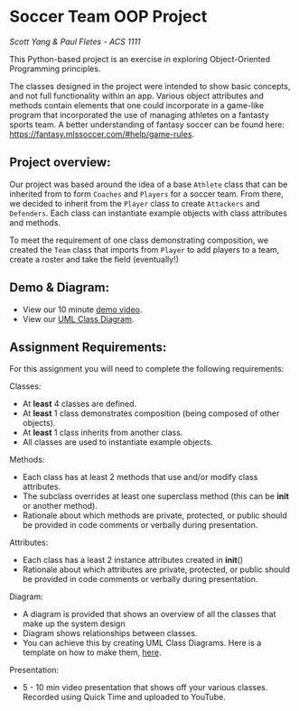 # Soccer Team OOP Project
<i>Scott Yang & Paul Fletes - ACS 1111</i>

This Python-based project is an exercise in exploring Object-Oriented Programming principles. 

The classes designed in the project were intended to show basic concepts, and not full functionality within an app. Various object attributes and methods contain
elements that one could incorporate in a game-like program that incorporated the use of managing athletes on a fantasty sports team. A better understanding of 
fantasy soccer can be found here: https://fantasy.mlssoccer.com/#help/game-rules.

## Project overview:

Our project was based around the idea of a base `Athlete` class that can be inherited from to form `Coaches` and `Players` for a soccer team. From there, we decided to inherit from 
the `Player` class to create `Attackers` and `Defenders`. Each class can instantiate example objects with class attributes and methods. 

To meet the requirement of one class demonstrating composition, we created the `Team` class that imports from `Player` to add players to a team, create a roster and take the field (eventually!)

## Demo & Diagram:
- View our 10 minute [demo video](https://youtu.be/E0Wr156g4MI).
- View our [UML Class Diagram](https://drive.google.com/file/d/1ECzKUt_XtWk0DvanENg1W5m6CzQ2mD0Y/view?usp=sharing).

## Assignment Requirements:

For this assignment you will need to complete the following requirements:

Classes:
- At **least** 4 classes are defined.
- At **least** 1 class demonstrates composition (being composed of other objects).
- At **least** 1 class inherits from another class.
- All classes are used to instantiate example objects.

Methods:

- Each class has at least 2 methods that use and/or modify class attributes.
- The subclass overrides at least one superclass method (this can be __init__ or another method).
- Rationale about which methods are private, protected, or public should be provided in code comments or verbally during presentation. 

Attributes:

- Each class has a least 2 instance attributes created in __init__()
- Rationale about which attributes are private, protected, or public should be provided in code comments or verbally during presentation. 

Diagram:

- A diagram is provided that shows an overview of all the classes that make up the system design
- Diagram shows relationships between classes.
- You can achieve this by creating UML Class Diagrams. Here is a template on how to make them, [here](https://docs.google.com/presentation/d/1OQ4Q3KV3MIuR_K7IKnnaJ2jGHv8NOeGpMbMhnFwJkbo/edit#slide=id.p1).

Presentation:
- 5 - 10 min video presentation that shows off your various classes. Recorded using Quick Time and uploaded to YouTube.





